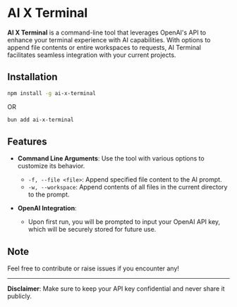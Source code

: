 # AI X Terminal

**AI X Terminal** is a command-line tool that leverages OpenAI's API to enhance your terminal experience with AI capabilities. With options to append file contents or entire workspaces to requests, AI Terminal facilitates seamless integration with your current projects.

## Installation

```bash
npm install -g ai-x-terminal
```

OR

```bash
bun add ai-x-terminal
```

## Features

- **Command Line Arguments**: Use the tool with various options to customize its behavior.

  - `-f, --file <file>`: Append specified file content to the AI prompt.
  - `-w, --workspace`: Append contents of all files in the current directory to the prompt.

- **OpenAI Integration**:
  - Upon first run, you will be prompted to input your OpenAI API key, which will be securely stored for future use.

## Note

Feel free to contribute or raise issues if you encounter any!

---

**Disclaimer**: Make sure to keep your API key confidential and never share it publicly.

